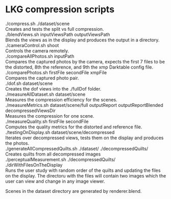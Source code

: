 # LKG compression scripts
./compress.sh ./dataset/scene   
Creates and tests the split vs full compression.  
./blendViews.sh inputViewsPath outputViewsPath  
Blends the views as in the display and produces the output in a directory.  
./cameraControl.sh shoot  
Controls the camera remotely.  
./compareAllPhotos.sh inputPath  
Compares the captured photos by the camera, expects the first 7 files to be the distorted, 8th the reference, and 9th the xmp Darktable config file.  
./comparePhotos.sh firstFile secondFile xmpFile  
Compares the captured photo pair.  
./dof.sh dataset/scene  
Creates the dof views into the ./fullDof folder.  
./measureAllDataset.sh dataset/scene  
Measures the compression efficiency for the scenes.  
./measureMetrics.sh dataset/scene/full outputReport outputReportBlended decompressedViewsDir  
Measures the compression for one scene.  
./measureQuality.sh firstFile secondFile  
Computes the quality metrics for the distorted and reference file.  
./testingOnDisplay.sh dataset/scene/decompressed  
Iterates over decompressed views, tests them on the display and produces the photos.  
./generateAllCompressedQuilts.sh ./dataset/ ./decompressedQuilts/  
Creates quilts from all decompressed images  
./perceptualMeasurement.sh ./decompressedQuilts/ ./dirWithFilesOnTheDisplay  
Runs the user study with random order of the quilts and updating the files on the display. The directoru with the files will contain two images which the user can view and change in any image viewer.  
   
Scenes in the dataset directory are generated by renderer.blend.
